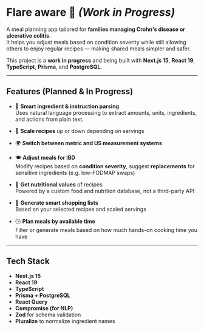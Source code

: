 # Flare aware 🥗 *(Work in Progress)*

A meal planning app tailored for **families managing Crohn's disease or ulcerative colitis**.  
It helps you adjust meals based on condition severity while still allowing others to enjoy regular recipes — making shared meals simpler and safer.

This project is a **work in progress** and being built with **Next.js 15**, **React 19**, **TypeScript**, **Prisma**, and **PostgreSQL**.

---

## Features (Planned & In Progress)

- 🧠 **Smart ingredient & instruction parsing**  
  Uses natural language processing to extract amounts, units, ingredients, and actions from plain text.
  
- 📏 **Scale recipes** up or down depending on servings

- 🌍 **Switch between metric and US measurement systems**

- 🍽 **Adjust meals for IBD**  
  Modify recipes based on **condition severity**, suggest **replacements** for sensitive ingredients (e.g. low-FODMAP swaps)

- 🧾 **Get nutritional values** of recipes  
  Powered by a custom food and nutrition database, not a third-party API

- 🛒 **Generate smart shopping lists**  
  Based on your selected recipes and scaled servings

- 🕒 **Plan meals by available time**  
  Filter or generate meals based on how much hands-on cooking time you have

---

## Tech Stack

- **Next.js 15**
- **React 19**
- **TypeScript**
- **Prisma + PostgreSQL**
- **React Query**
- **Compromise (for NLP)**
- **Zod** for schema validation
- **Pluralize** to normalize ingredient names
